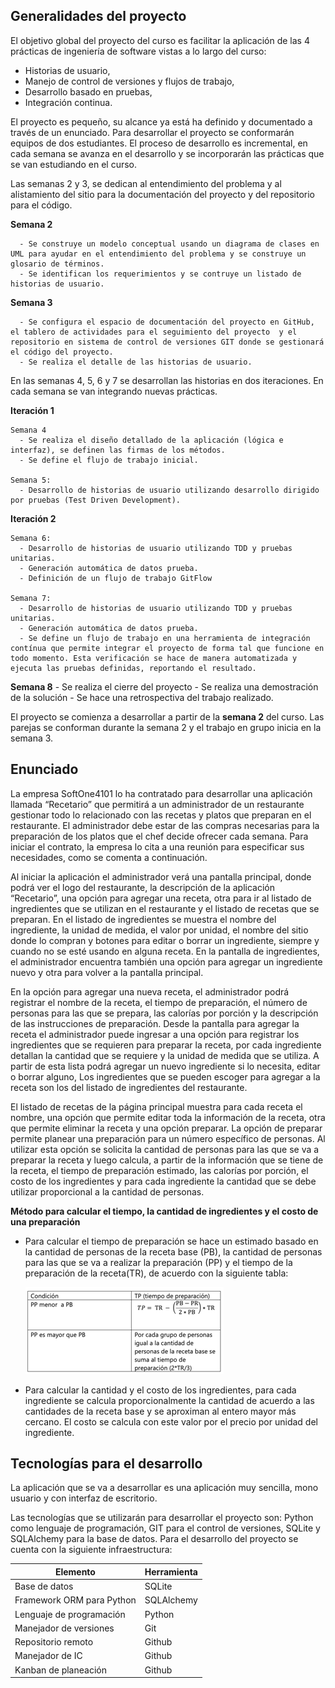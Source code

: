 ## Generalidades del proyecto

El objetivo global del proyecto del curso es facilitar la aplicación de las 4 prácticas de ingeniería de software vistas a lo largo del curso: 
* Historias de usuario, 
* Manejo de control de versiones y flujos de trabajo, 
* Desarrollo basado en pruebas,
* Integración continua. 

El proyecto es pequeño, su alcance ya está ha definido y documentado a través de un enunciado. Para desarrollar el proyecto se conformarán equipos de dos estudiantes. El proceso de desarrollo es incremental, en cada semana se avanza en el desarrollo y se incorporarán las prácticas que se van estudiando en el curso.

Las semanas 2 y 3, se dedican al entendimiento del problema y al alistamiento del sitio para la documentación del proyecto y del repositorio para el código.

**Semana 2**

      - Se construye un modelo conceptual usando un diagrama de clases en UML para ayudar en el entendimiento del problema y se construye un glosario de términos.
      - Se identifican los requerimientos y se contruye un listado de historias de usuario.
  
**Semana 3**

      - Se configura el espacio de documentación del proyecto en GitHub, el tablero de actividades para el seguimiento del proyecto  y el repositorio en sistema de control de versiones GIT donde se gestionará el código del proyecto.
      - Se realiza el detalle de las historias de usuario.
  
En las semanas 4, 5, 6 y 7 se desarrollan las historias en dos iteraciones. En cada semana se van integrando nuevas prácticas.

**Iteración 1** 
  
    Semana 4
      - Se realiza el diseño detallado de la aplicación (lógica e interfaz), se definen las firmas de los métodos. 
      - Se define el flujo de trabajo inicial.
  
    Semana 5:
      - Desarrollo de historias de usuario utilizando desarrollo dirigido por pruebas (Test Driven Development).

**Iteración 2**

    Semana 6:
      - Desarrollo de historias de usuario utilizando TDD y pruebas unitarias.
      - Generación automática de datos prueba.
      - Definición de un flujo de trabajo GitFlow
  
    Semana 7:  
      - Desarrollo de historias de usuario utilizando TDD y pruebas unitarias.
      - Generación automática de datos prueba.
      - Se define un flujo de trabajo en una herramienta de integración contínua que permite integrar el proyecto de forma tal que funcione en todo momento. Esta verificación se hace de manera automatizada y ejecuta las pruebas definidas, reportando el resultado.


**Semana 8**
      - Se realiza el cierre del proyecto
      - Se realiza una demostración de la solución
      - Se hace una retrospectiva del trabajo realizado. 


El proyecto se comienza a desarrollar a partir de la **semana 2** del curso. Las parejas se conforman durante la semana 2 y el trabajo en grupo inicia en la semana 3.


## Enunciado

La empresa SoftOne4101 lo ha contratado para desarrollar una aplicación llamada “Recetario” que permitirá a un administrador de un restaurante gestionar todo lo relacionado con las recetas y platos que preparan en el restaurante. El administrador debe estar de las compras necesarias para la preparación de los platos que el chef decide ofrecer cada semana. Para iniciar el contrato, la empresa lo cita a una reunión para especificar sus necesidades, como se comenta a continuación.

Al iniciar la aplicación el administrador verá una pantalla principal, donde podrá ver el logo del restaurante, la descripción de la aplicación “Recetario”, una opción para agregar una receta, otra para ir al listado de ingredientes que se utilizan en el restaurante y el listado de recetas que se preparan.  En el listado de ingredientes se muestra el nombre del ingrediente, la unidad de medida, el valor por unidad, el nombre del sitio donde lo compran y botones para editar o borrar un ingrediente, siempre y cuando no se esté usando en alguna receta. En la pantalla de ingredientes, el administrador encuentra también una opción para agregar un ingrediente nuevo y otra para volver a la pantalla principal.

En la opción para agregar una nueva receta, el administrador podrá registrar el nombre de la receta, el tiempo de preparación, el número de personas para las que se prepara, las calorías por porción y la descripción de las instrucciones de preparación. Desde la pantalla para agregar la receta el administrador puede ingresar a una opción para registrar los ingredientes que se requieren para preparar la receta, por cada ingrediente detallan la cantidad que se requiere y la unidad de medida que se utiliza. A partir de esta lista podrá agregar un nuevo ingrediente si lo necesita, editar o borrar alguno, Los ingredientes que se pueden escoger para agregar a la receta son los del listado de ingredientes del restaurante. 

El listado de recetas de la página principal muestra para cada receta el nombre, una opción que permite editar toda la información de la receta, otra que permite eliminar la receta y una opción preparar. La opción de preparar permite planear una preparación para un número específico de personas. Al utilizar esta opción se solicita la cantidad de personas para las que se va a preparar la receta y luego calcula, a partir de la información que se tiene de la receta, el tiempo de preparación estimado, las calorías por porción, el costo de los ingredientes y para cada ingrediente la cantidad que se debe utilizar proporcional a la cantidad de personas. 

**Método para calcular el tiempo, la cantidad de ingredientes y el costo de una preparación**

- Para calcular el tiempo de preparación se hace un estimado basado en la cantidad de personas de la receta base (PB), la cantidad de personas para las que se va a realizar la preparación (PP) y el tiempo de la preparación de la receta(TR), de acuerdo con la siguiente tabla:

  ![](./assets/images/proyecto/recetario/tabla1.png)
  
- Para calcular la cantidad y el costo de los ingredientes, para cada ingrediente se calcula proporcionalmente la cantidad de acuerdo a las cantidades de la receta base y se aproximan al entero mayor más cercano. El costo se calcula con este valor por el precio por unidad del ingrediente.
 

## Tecnologías para el desarrollo 

La aplicación que se va a desarrollar es una aplicación muy sencilla, mono usuario y con interfaz de escritorio. 

Las tecnologías que se utilizarán para desarrollar el proyecto son: Python como lenguaje de programación, GIT para el control de versiones, SQLite y SQLAlchemy para la base de datos. Para el desarrollo del proyecto se cuenta con la siguiente infraestructura:


| Elemento                  | Herramienta |
| ------------------------- | ----------- |
| Base de datos             | SQLite      |
| Framework ORM para Python | SQLAlchemy  |
| Lenguaje de programación  | Python      |
| Manejador de versiones    | Git         |
| Repositorio remoto        | Github      |
| Manejador de IC           | Github      |
| Kanban de planeación      | Github      |


